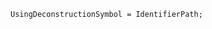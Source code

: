 <!-- This file is generated automatically by infrastructure scripts. Please don't edit by hand. -->

```{ .ebnf .slang-ebnf #UsingDeconstructionSymbol }
UsingDeconstructionSymbol = IdentifierPath;
```
